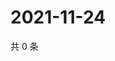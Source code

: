 # 2021-11-24

共 0 条

<!-- BEGIN WEIBO -->
<!-- 最后更新时间 Wed Nov 24 2021 18:15:36 GMT+0800 (China Standard Time) -->

<!-- END WEIBO -->
